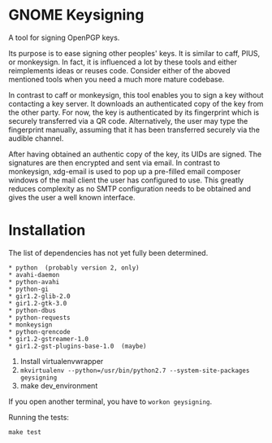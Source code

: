 GNOME Keysigning
==========

A tool for signing OpenPGP keys.

Its purpose is to ease signing other peoples' keys.
It is similar to caff, PIUS, or monkeysign.  In fact, it is influenced a lot by these tools
and either reimplements ideas or reuses code.
Consider either of the aboved mentioned tools when you need a much more mature codebase.

In contrast to caff or monkeysign, this tool enables you to sign a key without contacting
a key server.
It downloads an authenticated copy of the key from the other party.
For now, the key is authenticated by its fingerprint which is securely transferred via a QR code.
Alternatively, the user may type the fingerprint manually, assuming that it has been transferred
securely via the audible channel.


After having obtained an authentic copy of the key, its UIDs are signed.
The signatures are then encrypted and sent via email.
In contrast to monkeysign, xdg-email is used to pop up a pre-filled email composer windows
of the mail client the user has configured to use.
This greatly reduces complexity as no SMTP configuration needs to be obtained
and gives the user a well known interface.


Installation
=============

The list of dependencies has not yet fully been determined.

    * python  (probably version 2, only)
    * avahi-daemon
    * python-avahi
    * python-gi
    * gir1.2-glib-2.0
    * gir1.2-gtk-3.0
    * python-dbus
    * python-requests
    * monkeysign
    * python-qrencode
    * gir1.2-gstreamer-1.0
    * gir1.2-gst-plugins-base-1.0  (maybe)
    

1. Install virtualenvwrapper
2. `mkvirtualenv --python=/usr/bin/python2.7 --system-site-packages geysigning`
3. make dev_environment

If you open another terminal, you have to `workon geysigning`.

Running the tests:

    make test